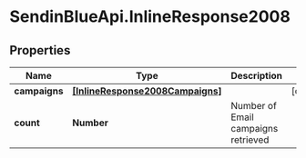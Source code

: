 # SendinBlueApi.InlineResponse2008

## Properties
Name | Type | Description | Notes
------------ | ------------- | ------------- | -------------
**campaigns** | [**[InlineResponse2008Campaigns]**](InlineResponse2008Campaigns.md) |  | [optional] 
**count** | **Number** | Number of Email campaigns retrieved | 


